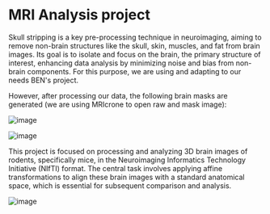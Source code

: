 # MRI Analysis project

Skull stripping is a key pre-processing technique in neuroimaging, aiming to remove non-brain structures like the skull, skin, muscles, and fat from brain images. Its goal is to isolate and focus on the brain, the primary structure of interest, enhancing data analysis by minimizing noise and bias from non-brain components. For this purpose, we are using and adapting to our needs BEN's project.

However, after processing our data, the following brain masks are generated (we are using MRIcrone to open raw and mask image):

![image](https://github.com/AnriiGegliuk/mice_MRI_analysis/assets/120349975/5912e6bf-99c7-4e37-a3bc-8dd6087bd009)

![image](https://github.com/AnriiGegliuk/mice_MRI_analysis/assets/120349975/d96f62b3-85ac-4997-92c9-e1bbcee86df3)

This project is focused on processing and analyzing 3D brain images of rodents, specifically mice, in the Neuroimaging Informatics Technology Initiative (NIfTI) format. The central task involves applying affine transformations to align these brain images with a standard anatomical space, which is essential for subsequent comparison and analysis.

![image](https://github.com/AnriiGegliuk/mice_MRI_analysis/assets/120349975/de072b8c-b99d-4084-9121-2810c8da53e3)


